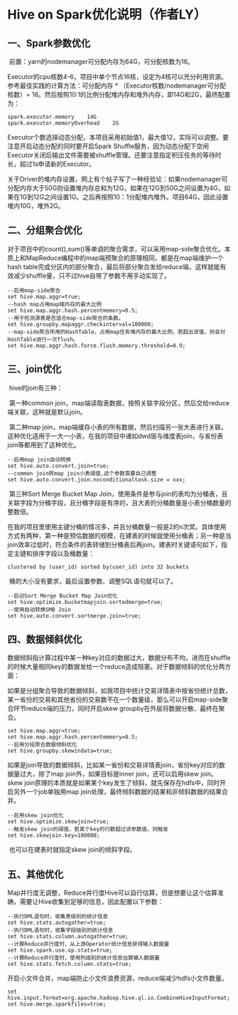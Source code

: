 # Hive on Spark优化说明（作者LY）

## 一、Spark参数优化

​	前置：yarn的nodemanager可分配内存为64G，可分配核数为16。	

​	Executor的cpu核数4-6，项目中单个节点16核，设定为4核可以充分利用资源。参考最佳实践的计算方法：可分配内存 * （Executor核数/nodemanager可分配核数）= 16。然后按照10:1的比例分配堆内存和堆外内存，即14G和2G，最终配置为：

```shell
spark.executor.memory    14G
spark.executor.memoryOverhead    2G
```

​	Executor个数选择动态分配，本项目采用初始值1，最大值12，实际可以调整。要注意开启动态分配的同时要开启Spark Shuffle服务，因为动态分配下空闲Executor关闭后输出文件需要被shuffle管理。还要注意指定积压任务的等待时长，超过1s申请新的Executor。

​	关于Driver的堆内存设置，网上有个帖子写了一种经验论：如果nodemanager可分配内存大于50G则设置堆内存总和为12G，如果在12G到50G之间设置为4G，如果在1G到12G之间设置1G。之后再按照10：1分配堆内堆外。项目64G，因此设置堆内10G，堆外2G。

## 二、分组聚合优化

​	对于项目中的count(),sum()等单调的聚合需求，可以采用map-side聚合优化。本质上和MapReduce编程中的map端预聚合的原理相同，都是在map端维护一个hash table完成分区内的部分聚合，最后将部分聚合发给reduce端，这样就能有效减少shuffle量，只不过hive自带了参数不用手动实现了。	

```hive
--启用map-side聚合
set hive.map.aggr=true;
--hash map占用map端内存的最大比例
set hive.map.aggr.hash.percentmemory=0.5;
--用于检测源表是否适合map-side聚合的条数。
set hive.groupby.mapaggr.checkinterval=100000;
--map-side聚合所用的HashTable，占用map任务堆内存的最大比例，若超出该值，则会对HashTable进行一次flush。
set hive.map.aggr.hash.force.flush.memory.threshold=0.9;
```

## 三、join优化

​	hive的join有三种：

​	第一种common join，map端读取表数据，按照关联字段分区，然后交给reduce端关联，这种就是默认join。 

​	第二种map join，map端缓存小表的所有数据，然后扫描另一张大表进行关联。这种优化适用于一大一小表，在我的项目中诸如dwd层与维度表join，与省份表join等都用到了这种优化。

```hive
--启用map join自动转换
set hive.auto.convert.join=true;
--common join转map join小表阈值,这个参数需要自己调整
set hive.auto.convert.join.noconditionaltask.size = xxx;
```

​	第三种Sort Merge Bucket Map Join，使用条件是参与join的表均为分桶表，且关联字段为分桶字段，且分桶字段是有序的，且大表的分桶数量是小表分桶数量的整数倍。

​	在我的项目里使用主键分桶的情况多，并且分桶数量一般是2的n次冥。具体使用方式有两种，第一种是预估数据的规模，在建表的时候就使用分桶表；另一种是当join效率过低时，符合条件的表转储到分桶表后再join。建表时关键语句如下，指定主键和排序字段以及桶数量：

```hive
clustered by (user_id) sorted by(user_id) into 32 buckets
```

​	桶的大小没有要求，最后设置参数、调整SQL语句就可以了。

```hive
--启动Sort Merge Bucket Map Join优化
set hive.optimize.bucketmapjoin.sortedmerge=true;
--使用自动转换SMB Join
set hive.auto.convert.sortmerge.join=true;
```

## 四、数据倾斜优化

​	数据倾斜指计算过程中某一种key对应的数据过大，数据分布不均，进而在shuffle的时候大量相同key的数据发给一个reduce造成阻塞。对于数据倾斜的优化分两方面：

​	如果是分组聚合导致的数据倾斜，如我项目中统计交易详情表中按省份统计总数，某一省份的交易和其他省份的交易数不在一个数量级，那么可以开启map-side聚合环节reduce端的压力，同时开启skew groupby在外层将数据分散、最终在聚合。	

```hive
set hive.map.aggr=true;
set hive.map.aggr.hash.percentmemory=0.5;
--启用分组聚合数据倾斜优化
set hive.groupby.skewindata=true;
```

​	如果是join导致的数据倾斜，比如某一省份和交易详情表join，省份key对应的数据量过大，除了map join外，如果目标是inner join，还可以启用skew join。skew join原理的本质就是如果某个key发生了倾斜，就先保存在hdfs中，同时开启另外一个job单独用map join处理，最终倾斜数据的结果和非倾斜数据的结果合并。

```hive
--启用skew join优化
set hive.optimize.skewjoin=true;
--触发skew join的阈值，若某个key的行数超过该参数值，则触发
set hive.skewjoin.key=100000;
```

​	也可以在建表时就指定skew join的倾斜字段。

## 五、其他优化

​	Map并行度无调整，Reduce并行度Hive可以自行估算，但是想要让这个估算准确，需要让Hive收集到足够的信息，因此配置以下参数：

```hive
--执行DML语句时，收集表级别的统计信息
set hive.stats.autogather=true;
--执行DML语句时，收集字段级别的统计信息
set hive.stats.column.autogather=true;
--计算Reduce并行度时，从上游Operator统计信息获得输入数据量
set hive.spark.use.op.stats=true;
--计算Reduce并行度时，使用列级别的统计信息估算输入数据量
set hive.stats.fetch.column.stats=true;
```

​	开启小文件合并，map端防止小文件浪费资源，reduce端减少hdfs小文件数量。

```hive
set hive.input.format=org.apache.hadoop.hive.ql.io.CombineHiveInputFormat; 
set hive.merge.sparkfiles=true;
```

